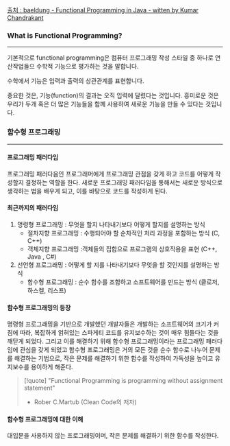 [출처 : baeldung - Functional Programming in Java - witten by Kumar Chandrakant](https://www.baeldung.com/java-functional-programming)

### What is Functional Programming?
---
기본적으로 functional programming은 컴퓨터 프로그래밍 작성 스타일 중 하나로 연산작업들으 수학적 기능으로 평가하는 것을 말합니다.

수학에서 기능은 입력과 출력의 상관관계를 표현합니다.

중요한 것은, 기능(function)의 결과는 오직 입력에 달렸다는 것입니다. 흥미로운 것은 우리가 두개 혹은 더 많은 기능들을 함께 사용하여 새로운 기능을 만들 수 있다는 것입니다.

### 함수형 프로그래밍
---
#### 프로그래밍 패러다임
프로그래밍 패러다음인 프로그래머에게 프로그래밍 관점을 갖게 하고 코드를 어떻게 작성할지 결정하는 역할을 한다. 새로운 프로그래밍 패러다임을 통해서는 새로운 방식으로 생각하는 법을 배우게 되고, 이를 바탕으로 코드를 작성하게 된다.

#### 최근까지의 패러다임
1. 명령형 프로그래밍 : 무엇을 할지 나타내기보다 어떻게 할지를 설명하는 방식
	- 절차지향 프로그래밍 : 수행되어야 할 순차적인 처리 과정을 포함하는 방식 (C, C++)
	- 객체지향 프로그래밍 :객체들의 집합으로 프로그램의 상호작용을 표현 (C++, Java , C#)
2. 선언형 프로그래밍 : 어떻게 할 지를 나타내기보다 무엇을 할 것인지를 설명하는 방식
	- 함수형 프로그래밍 : 순수 함수를 조합하고 소프트웨어를 만드는 방식 (클로저, 하스켈, 리스프)

#### 함수형  프로그래밍의 등장
명령형 프로그래밍을 기반으로 개발했던 개발자들은 개발하는 소프트웨어의 크기가 커짐에 따라, 복잡하게 얽혀있는 스파게티 코드를 유지보수하는 것이 매우 힘들다는 것을 깨닫게 되었다. 그리고 이를 해결하기 위해 함수형 프로그래밍이라는 프로그래밍 패러다임에 관심을 갖게 되었고 함수형 프로그래밍은 거의 모든 것을 순수 함수로 나누어 문제를 해결하는 기법으로, 작은 문제를 해결하기 위한 함수를 작성하여 가독성을 높이고 유지보수를 용이하게 해준다.

> [!quote] 
> "Functional Programming is programming without assignment statement"
> - Rober C.Martub (Clean Code의 저자)

#### 함수형 프로그래밍에 대한 이해
대입문을 사용하지 않는 프로그래밍이며, 작은 문제를 해결하기 위한 함수를 작성한다.





